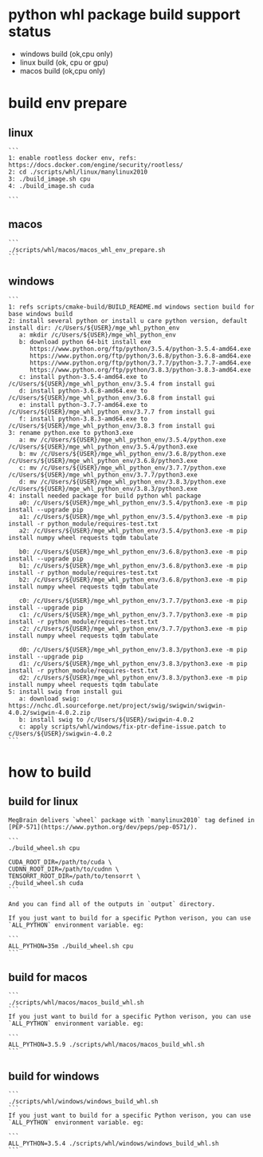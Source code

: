 # python whl package build support status
*  windows build (ok,cpu only)
*  linux   build (ok, cpu or gpu)
*  macos   build (ok,cpu only)
# build env prepare
## linux

    ```
    1: enable rootless docker env, refs: https://docs.docker.com/engine/security/rootless/
    2: cd ./scripts/whl/linux/manylinux2010
    3: ./build_image.sh cpu
    4: ./build_image.sh cuda

    ```

## macos
    ```
    ./scripts/whl/macos/macos_whl_env_prepare.sh
    ```

## windows
    ```
    1: refs scripts/cmake-build/BUILD_README.md windows section build for base windows build
    2: install several python or install u care python version, default install dir: /c/Users/${USER}/mge_whl_python_env
       a: mkdir /c/Users/${USER}/mge_whl_python_env
       b: download python 64-bit install exe
          https://www.python.org/ftp/python/3.5.4/python-3.5.4-amd64.exe
          https://www.python.org/ftp/python/3.6.8/python-3.6.8-amd64.exe
          https://www.python.org/ftp/python/3.7.7/python-3.7.7-amd64.exe
          https://www.python.org/ftp/python/3.8.3/python-3.8.3-amd64.exe
       c: install python-3.5.4-amd64.exe to /c/Users/${USER}/mge_whl_python_env/3.5.4 from install gui
       d: install python-3.6.8-amd64.exe to /c/Users/${USER}/mge_whl_python_env/3.6.8 from install gui
       e: install python-3.7.7-amd64.exe to /c/Users/${USER}/mge_whl_python_env/3.7.7 from install gui
       f: install python-3.8.3-amd64.exe to /c/Users/${USER}/mge_whl_python_env/3.8.3 from install gui
    3: rename python.exe to python3.exe
       a: mv /c/Users/${USER}/mge_whl_python_env/3.5.4/python.exe /c/Users/${USER}/mge_whl_python_env/3.5.4/python3.exe
       b: mv /c/Users/${USER}/mge_whl_python_env/3.6.8/python.exe /c/Users/${USER}/mge_whl_python_env/3.6.8/python3.exe
       c: mv /c/Users/${USER}/mge_whl_python_env/3.7.7/python.exe /c/Users/${USER}/mge_whl_python_env/3.7.7/python3.exe
       d: mv /c/Users/${USER}/mge_whl_python_env/3.8.3/python.exe /c/Users/${USER}/mge_whl_python_env/3.8.3/python3.exe
    4: install needed package for build python whl package
       a0: /c/Users/${USER}/mge_whl_python_env/3.5.4/python3.exe -m pip install --upgrade pip
       a1: /c/Users/${USER}/mge_whl_python_env/3.5.4/python3.exe -m pip install -r python_module/requires-test.txt
       a2: /c/Users/${USER}/mge_whl_python_env/3.5.4/python3.exe -m pip install numpy wheel requests tqdm tabulate

       b0: /c/Users/${USER}/mge_whl_python_env/3.6.8/python3.exe -m pip install --upgrade pip
       b1: /c/Users/${USER}/mge_whl_python_env/3.6.8/python3.exe -m pip install -r python_module/requires-test.txt
       b2: /c/Users/${USER}/mge_whl_python_env/3.6.8/python3.exe -m pip install numpy wheel requests tqdm tabulate

       c0: /c/Users/${USER}/mge_whl_python_env/3.7.7/python3.exe -m pip install --upgrade pip
       c1: /c/Users/${USER}/mge_whl_python_env/3.7.7/python3.exe -m pip install -r python_module/requires-test.txt
       c2: /c/Users/${USER}/mge_whl_python_env/3.7.7/python3.exe -m pip install numpy wheel requests tqdm tabulate

       d0: /c/Users/${USER}/mge_whl_python_env/3.8.3/python3.exe -m pip install --upgrade pip
       d1: /c/Users/${USER}/mge_whl_python_env/3.8.3/python3.exe -m pip install -r python_module/requires-test.txt
       d2: /c/Users/${USER}/mge_whl_python_env/3.8.3/python3.exe -m pip install numpy wheel requests tqdm tabulate
    5: install swig from install gui
       a: download swig: https://nchc.dl.sourceforge.net/project/swig/swigwin/swigwin-4.0.2/swigwin-4.0.2.zip
       b: install swig to /c/Users/${USER}/swigwin-4.0.2
       c: apply scripts/whl/windows/fix-ptr-define-issue.patch to c/Users/${USER}/swigwin-4.0.2
    ```

# how to build
## build for linux
    MegBrain delivers `wheel` package with `manylinux2010` tag defined in [PEP-571](https://www.python.org/dev/peps/pep-0571/).

    ```
    ./build_wheel.sh cpu
    
    CUDA_ROOT_DIR=/path/to/cuda \
    CUDNN_ROOT_DIR=/path/to/cudnn \
    TENSORRT_ROOT_DIR=/path/to/tensorrt \
    ./build_wheel.sh cuda
    ```

    And you can find all of the outputs in `output` directory.
    
    If you just want to build for a specific Python verison, you can use `ALL_PYTHON` environment variable. eg:

    ```
    ALL_PYTHON=35m ./build_wheel.sh cpu
    ```
## build for macos
    ```
    ./scripts/whl/macos/macos_build_whl.sh
    ```
    If you just want to build for a specific Python verison, you can use `ALL_PYTHON` environment variable. eg:

    ```
    ALL_PYTHON=3.5.9 ./scripts/whl/macos/macos_build_whl.sh
    ```
## build for windows
    ```
    ./scripts/whl/windows/windows_build_whl.sh
    ```
    If you just want to build for a specific Python verison, you can use `ALL_PYTHON` environment variable. eg:

    ```
    ALL_PYTHON=3.5.4 ./scripts/whl/windows/windows_build_whl.sh
    ```
